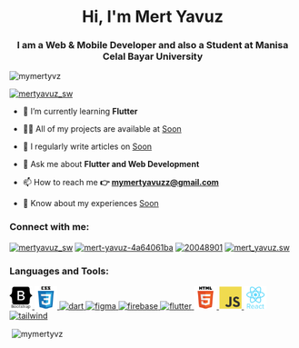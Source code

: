 
<h1 align="center">Hi, I'm Mert Yavuz</h1>

<h3 align="center">I am a Web & Mobile Developer and also a Student at Manisa Celal Bayar University</h3>

<p align="left"> <img src="https://komarev.com/ghpvc/?username=mymertyvz&label=Profile%20views&color=0e75b6&style=flat" alt="mymertyvz" /> </p>

<p align="left"> <a href="https://twitter.com/mertyavuz_sw" target="blank"><img src="https://img.shields.io/twitter/follow/mertyavuz_sw?logo=twitter&style=for-the-badge" alt="mertyavuz_sw" /></a> </p>

- 🌱 I’m currently learning **Flutter**

- 👨‍💻 All of my projects are available at [Soon](Soon)

- 📝 I regularly write articles on [Soon](Soon)

- 💬 Ask me about **Flutter and Web Development**

- 📫 How to reach me **👉 mymertyavuzz@gmail.com**

- 📄 Know about my experiences [Soon](Soon)

<h3 align="left">Connect with me:</h3>
<p align="left">
<a href="https://twitter.com/mertyavuz_sw" target="blank"><img align="center" src="https://raw.githubusercontent.com/rahuldkjain/github-profile-readme-generator/master/src/images/icons/Social/twitter.svg" alt="mertyavuz_sw" height="30" width="40" /></a>
<a href="https://linkedin.com/in/mert-yavuz-4a64061ba" target="blank"><img align="center" src="https://raw.githubusercontent.com/rahuldkjain/github-profile-readme-generator/master/src/images/icons/Social/linked-in-alt.svg" alt="mert-yavuz-4a64061ba" height="30" width="40" /></a>
<a href="https://stackoverflow.com/users/20048901" target="blank"><img align="center" src="https://raw.githubusercontent.com/rahuldkjain/github-profile-readme-generator/master/src/images/icons/Social/stack-overflow.svg" alt="20048901" height="30" width="40" /></a>
<a href="https://instagram.com/mert_yavuz.sw" target="blank"><img align="center" src="https://raw.githubusercontent.com/rahuldkjain/github-profile-readme-generator/master/src/images/icons/Social/instagram.svg" alt="mert_yavuz.sw" height="30" width="40" /></a>
</p>

<h3 align="left">Languages and Tools:</h3>
<p align="left"> <a href="https://getbootstrap.com" target="_blank" rel="noreferrer"> <img src="https://raw.githubusercontent.com/devicons/devicon/master/icons/bootstrap/bootstrap-plain-wordmark.svg" alt="bootstrap" width="40" height="40"/> </a> <a href="https://www.w3schools.com/css/" target="_blank" rel="noreferrer"> <img src="https://raw.githubusercontent.com/devicons/devicon/master/icons/css3/css3-original-wordmark.svg" alt="css3" width="40" height="40"/> </a> <a href="https://dart.dev" target="_blank" rel="noreferrer"> <img src="https://www.vectorlogo.zone/logos/dartlang/dartlang-icon.svg" alt="dart" width="40" height="40"/> </a> <a href="https://www.figma.com/" target="_blank" rel="noreferrer"> <img src="https://www.vectorlogo.zone/logos/figma/figma-icon.svg" alt="figma" width="40" height="40"/> </a> <a href="https://firebase.google.com/" target="_blank" rel="noreferrer"> <img src="https://www.vectorlogo.zone/logos/firebase/firebase-icon.svg" alt="firebase" width="40" height="40"/> </a> <a href="https://flutter.dev" target="_blank" rel="noreferrer"> <img src="https://www.vectorlogo.zone/logos/flutterio/flutterio-icon.svg" alt="flutter" width="40" height="40"/> </a> <a href="https://www.w3.org/html/" target="_blank" rel="noreferrer"> <img src="https://raw.githubusercontent.com/devicons/devicon/master/icons/html5/html5-original-wordmark.svg" alt="html5" width="40" height="40"/> </a> <a href="https://developer.mozilla.org/en-US/docs/Web/JavaScript" target="_blank" rel="noreferrer"> <img src="https://raw.githubusercontent.com/devicons/devicon/master/icons/javascript/javascript-original.svg" alt="javascript" width="40" height="40"/> </a> <a href="https://reactjs.org/" target="_blank" rel="noreferrer"> <img src="https://raw.githubusercontent.com/devicons/devicon/master/icons/react/react-original-wordmark.svg" alt="react" width="40" height="40"/> </a> <a href="https://tailwindcss.com/" target="_blank" rel="noreferrer"> <img src="https://www.vectorlogo.zone/logos/tailwindcss/tailwindcss-icon.svg" alt="tailwind" width="40" height="40"/> </a> </p>

<p>&nbsp;<img align="center" src="https://github-readme-stats.vercel.app/api?username=mymertyvz&show_icons=true&locale=en" alt="mymertyvz" /></p>
